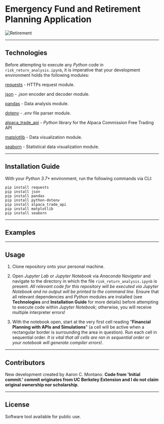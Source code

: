 # Emergency Fund and Retirement Planning Application

![Retirement](./images/image_1.png)

---

## Technologies


Before attempting to execute any _Python_ code in `risk_return_analysis.ipynb`, it is imperative that your development environment holds the following modules:

[requests](https://2.python-requests.org/en/master/) - HTTPs request module.

[json](https://docs.python.org/3/library/json.html) - _.json_ encoder and decoder module.

[pandas](https://pandas.pydata.org/pandas-docs/stable/) - Data analysis module.

[dotenv](https://pypi.org/project/python-dotenv/) - _.env_ file parser module.

[alpaca_trade_api](https://pypi.org/project/alpaca-trade-api/) - _Python_ library for the Alpaca Commission Free Trading API

[matplotlib](https://matplotlib.org/) - Data visualization module.

[seaborn](https://seaborn.pydata.org/) - Statistical data visualization module. 

---

## Installation Guide

With your _Python 3.7+_ environment, run the following commands via CLI:

```
pip install requests
pip install json
pip install pandas
pip install python-dotenv
pip install alpaca_trade_api
pip install matplotlib
pip install seaborn
```

---

## Examples

---

## Usage

1. Clone repository onto your personal machine. 

2. Open _Jupyter Lab_ or _Jupyter Notebook_ via _Anaconda Navigator_ and navigate to the directory in which the file `risk_return_analysis.ipynb` is present. _All relevant code for this repository will be executed via Jupyter Notebook and no output will be printed to the command line_. Ensure that all relevant dependencies and _Python_ modules are installed (see __Technologies__ and __Installation Guide__ for more details) before attempting to execute code within _Jupyter Notebook_; otherwise, you will receive multiple interpreter errors! 

3. With the notebook open, start at the very first cell reading "__Financial Planning with APIs and Simulations__" (a cell will be active when a rectangular border is surrounding the area in question). Run each cell in sequential order. _It is vital that all cells are ran in sequential order or your notebook will generate compiler errors_!. 

---

## Contributors

New development created by Aaron C. Montano. **Code from 'Initial commit.' commit originates from UC Berkeley Extension and I do not claim original ownership nor scholarship**.

---

## License

Software tool available for public use. 
